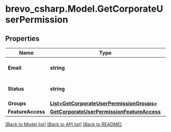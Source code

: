 # brevo_csharp.Model.GetCorporateUserPermission
## Properties

Name | Type | Description | Notes
------------ | ------------- | ------------- | -------------
**Email** | **string** | Email address of the user. | 
**Status** | **string** | Status of the invited user. | 
**Groups** | [**List&lt;GetCorporateUserPermissionGroups&gt;**](GetCorporateUserPermissionGroups.md) |  | 
**FeatureAccess** | [**GetCorporateUserPermissionFeatureAccess**](GetCorporateUserPermissionFeatureAccess.md) |  | 

[[Back to Model list]](../README.md#documentation-for-models) [[Back to API list]](../README.md#documentation-for-api-endpoints) [[Back to README]](../README.md)

